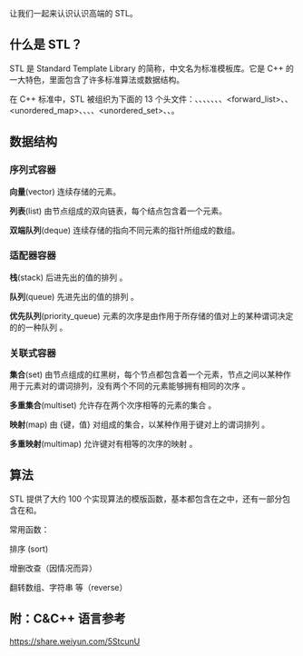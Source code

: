 让我们一起来认识认识高端的 STL。

## 什么是 STL？

STL 是 Standard Template Library 的简称，中文名为标准模板库。它是 C++ 的一大特色，里面包含了许多标准算法或数据结构。

在 C++ 标准中，STL 被组织为下面的 13 个头文件：<algorithm>、<deque>、<functional>、<iterator>、<array>、<vector>、<list>、&lt;forward_list>、<map>、&lt;unordered_map>、<memory>、<numeric>、<set>、&lt;unordered_set>、<stack>、<utility>。

## 数据结构

### 序列式容器

**向量**(vector) 连续存储的元素。

**列表**(list) 由节点组成的双向链表，每个结点包含着一个元素。

**双端队列**(deque) 连续存储的指向不同元素的指针所组成的数组。

### 适配器容器

**栈**(stack) 后进先出的值的排列 。

**队列**(queue) 先进先出的值的排列 。

**优先队列**(priority_queue) 元素的次序是由作用于所存储的值对上的某种谓词决定的的一种队列 。

### 关联式容器

**集合**(set) 由节点组成的红黑树，每个节点都包含着一个元素，节点之间以某种作用于元素对的谓词排列，没有两个不同的元素能够拥有相同的次序 。

**多重集合**(multiset) 允许存在两个次序相等的元素的集合 。

**映射**(map) 由 {键，值} 对组成的集合，以某种作用于键对上的谓词排列 。

**多重映射**(multimap) 允许键对有相等的次序的映射 。

## 算法

STL 提供了大约 100 个实现算法的模版函数，基本都包含在<algorithm>之中，还有一部分包含在<numeric>和<functional>。

常用函数：

排序 (sort)

增删改查（因情况而异）

翻转数组、字符串 等（reverse）

## 附：C&C++ 语言参考

<https://share.weiyun.com/5StcunU>
